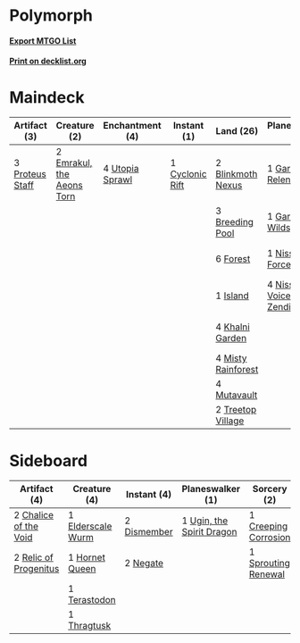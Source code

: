 # Polymorph

#### [Export MTGO List](../collection/Polymorph/Polymorph.txt)
#### [Print on decklist.org](http://decklist.org/?deckmain=2%09Blinkmoth%20Nexus%0A3%09Breeding%20Pool%0A1%09Cyclonic%20Rift%0A2%09Emrakul,%20the%20Aeons%20Torn%0A4%09Explore%0A6%09Forest%0A1%09Garruk%20Relentless%0A1%09Garruk%20Wildspeaker%0A1%09Island%0A4%09Khalni%20Garden%0A4%09Misty%20Rainforest%0A4%09Mutavault%0A1%09Nissa,%20Vital%20Force%0A4%09Nissa,%20Voice%20of%20Zendikar%0A4%09Polymorph%0A3%09Proteus%20Staff%0A4%09Saproling%20Migration%0A4%09Search%20for%20Tomorrow%0A1%09Sprouting%20Renewal%0A2%09Treetop%20Village%0A4%09Utopia%20Sprawl&deckside=2%09Chalice%20of%20the%20Void%0A1%09Creeping%20Corrosion%0A2%09Dismember%0A1%09Elderscale%20Wurm%0A1%09Hornet%20Queen%0A2%09Negate%0A2%09Relic%20of%20Progenitus%0A1%09Sprouting%20Renewal%0A1%09Terastodon%0A1%09Thragtusk%0A1%09Ugin,%20the%20Spirit%20Dragon)
# Maindeck

|                                      Artifact (3)                                       |                                            Creature (2)                                            |                                     Enchantment (4)                                      |                                       Instant (1)                                        |                                          Land (26)                                          |                                          Planeswalker (7)                                           |                                          Sorcery (17)                                          |
|-----------------------------------------------------------------------------------------|----------------------------------------------------------------------------------------------------|------------------------------------------------------------------------------------------|------------------------------------------------------------------------------------------|---------------------------------------------------------------------------------------------|-----------------------------------------------------------------------------------------------------|------------------------------------------------------------------------------------------------|
|3 [Proteus Staff](http://gatherer.wizards.com/Pages/Card/Details.aspx?multiverseid=49769)|2 [Emrakul, the Aeons Torn](http://gatherer.wizards.com/Pages/Card/Details.aspx?multiverseid=397905)|4 [Utopia Sprawl](http://gatherer.wizards.com/Pages/Card/Details.aspx?multiverseid=442181)|1 [Cyclonic Rift](http://gatherer.wizards.com/Pages/Card/Details.aspx?multiverseid=425860)|2 [Blinkmoth Nexus](http://gatherer.wizards.com/Pages/Card/Details.aspx?multiverseid=370407) |1 [Garruk Relentless](http://gatherer.wizards.com/Pages/Card/Details.aspx?multiverseid=439330)       |4 [Explore](http://gatherer.wizards.com/Pages/Card/Details.aspx?multiverseid=425950)            |
|                                                                                         |                                                                                                    |                                                                                          |                                                                                          |3 [Breeding Pool](http://gatherer.wizards.com/Pages/Card/Details.aspx?multiverseid=405095)   |1 [Garruk Wildspeaker](http://gatherer.wizards.com/Pages/Card/Details.aspx?multiverseid=201347)      |4 [Polymorph](http://gatherer.wizards.com/Pages/Card/Details.aspx?multiverseid=3353)            |
|                                                                                         |                                                                                                    |                                                                                          |                                                                                          |6 [Forest](http://gatherer.wizards.com/Pages/Card/Details.aspx?multiverseid=439605)          |1 [Nissa, Vital Force](http://gatherer.wizards.com/Pages/Card/Details.aspx?multiverseid=417736)      |4 [Saproling Migration](http://gatherer.wizards.com/Pages/Card/Details.aspx?multiverseid=443066)|
|                                                                                         |                                                                                                    |                                                                                          |                                                                                          |1 [Island](http://gatherer.wizards.com/Pages/Card/Details.aspx?multiverseid=439602)          |4 [Nissa, Voice of Zendikar](http://gatherer.wizards.com/Pages/Card/Details.aspx?multiverseid=417424)|4 [Search for Tomorrow](http://gatherer.wizards.com/Pages/Card/Details.aspx?multiverseid=205408)|
|                                                                                         |                                                                                                    |                                                                                          |                                                                                          |4 [Khalni Garden](http://gatherer.wizards.com/Pages/Card/Details.aspx?multiverseid=423547)   |                                                                                                     |1 [Sprouting Renewal](http://gatherer.wizards.com/Pages/Card/Details.aspx?multiverseid=452895)  |
|                                                                                         |                                                                                                    |                                                                                          |                                                                                          |4 [Misty Rainforest](http://gatherer.wizards.com/Pages/Card/Details.aspx?multiverseid=426065)|                                                                                                     |                                                                                                |
|                                                                                         |                                                                                                    |                                                                                          |                                                                                          |4 [Mutavault](http://gatherer.wizards.com/Pages/Card/Details.aspx?multiverseid=152724)       |                                                                                                     |                                                                                                |
|                                                                                         |                                                                                                    |                                                                                          |                                                                                          |2 [Treetop Village](http://gatherer.wizards.com/Pages/Card/Details.aspx?multiverseid=442766) |                                                                                                     |                                                                                                |


# Sideboard

|                                          Artifact (4)                                          |                                        Creature (4)                                        |                                     Instant (4)                                      |                                          Planeswalker (1)                                          |                                          Sorcery (2)                                          |
|------------------------------------------------------------------------------------------------|--------------------------------------------------------------------------------------------|--------------------------------------------------------------------------------------|----------------------------------------------------------------------------------------------------|-----------------------------------------------------------------------------------------------|
|2 [Chalice of the Void](http://gatherer.wizards.com/Pages/Card/Details.aspx?multiverseid=370411)|1 [Elderscale Wurm](http://gatherer.wizards.com/Pages/Card/Details.aspx?multiverseid=249703)|2 [Dismember](http://gatherer.wizards.com/Pages/Card/Details.aspx?multiverseid=397830)|1 [Ugin, the Spirit Dragon](http://gatherer.wizards.com/Pages/Card/Details.aspx?multiverseid=394086)|1 [Creeping Corrosion](http://gatherer.wizards.com/Pages/Card/Details.aspx?multiverseid=214029)|
|2 [Relic of Progenitus](http://gatherer.wizards.com/Pages/Card/Details.aspx?multiverseid=205326)|1 [Hornet Queen](http://gatherer.wizards.com/Pages/Card/Details.aspx?multiverseid=238141)   |2 [Negate](http://gatherer.wizards.com/Pages/Card/Details.aspx?multiverseid=447135)   |                                                                                                    |1 [Sprouting Renewal](http://gatherer.wizards.com/Pages/Card/Details.aspx?multiverseid=452895) |
|                                                                                                |1 [Terastodon](http://gatherer.wizards.com/Pages/Card/Details.aspx?multiverseid=270451)     |                                                                                      |                                                                                                    |                                                                                               |
|                                                                                                |1 [Thragtusk](http://gatherer.wizards.com/Pages/Card/Details.aspx?multiverseid=425968)      |                                                                                      |                                                                                                    |                                                                                               |

